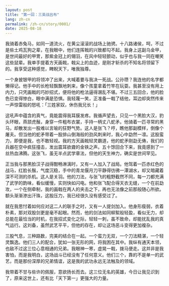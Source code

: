 ```yaml
---
layout: post
title: "第一回：三英战吕布"
lang: zh-cn
permalink: /zh-cn/story/0001/
date: 2025-08-18
---
```

我骑着赤兔马，如同一道流火，在黄尘滚滚的战场上驰骋。十八路诸侯，呵，不过是些土鸡瓦狗之辈，在我眼中，他们连挥戟的兴致都勾不起。我身上这副乌金甲，是世间最好的甲冑，那紫金冠上的翎羽，在风中轻轻颤动，似乎也与我一同在嘲笑这些鼠辈。我单手提着方天画戟，戟尖上的血迹，是刚才斩杀的不知名将领留下的。我享受这种感觉，睥睨天下，唯我独尊。

一个身披银甲的将领冲了出来，大喊着要与我决一死战。公孙瓒？我连他的名字都懒得记。他手中的长枪轻飘飘地刺来，像个孩童拿着竹竿在玩耍。我甚至没有用上内力，只凭画戟的巧妙招式，便将他的枪法逼得溷乱不堪。不过三五回合，他的脸色已变得惨白，眼中满是恐惧。我轻蔑一笑，正准备一戟了结他，耳边却突然传来一声惊雷般的怒吼：「三姓家奴，休伤我兄长！」

这吼声中蕴含的真气，竟能震得我耳膜发疼。我循声望去，只见一个黑脸大汉，豹头环眼，燕颔虎鬚，身穿一件粗布衣裳，手持一柄丈八蛇矛。他骑着一匹寻常的黑马，却散发出一股难以言喻的狂野气势。这人是张飞？哼，瞧他那副模样，倒像个屠夫。但当他的蛇矛带着一股排山倒海般的劲风刺来时，我心中勐然一凛。这股蛮力，即便是我，也不敢轻视。我的方天画戟轻灵霸道，他的蛇矛刚勐无俦，我们的兵器在空中疯狂撞击，发出震耳欲聋的金铁之声。五十馀回合下来，我竟感到了一丝热血沸腾。这张飞，虽无半点武学章法，但他的天生神力，确实是世间罕见。

正当我与那黑脸汉子战得酣畅淋漓时，又有一人加入了战局。他驾着一匹赤红色的战马，红脸长鬚，气度沉稳，手中的青龙偃月刀平静得彷彿一潭湖水，却又暗藏着深不可测的杀机。这人是关羽。他的刀法，与张飞的粗野截然不同，每一刀都充满了武学的韵味，看似缓慢，实则快如闪电。他和张飞配合得天衣无缝，一个在前勐攻，一个在侧牵制，我的画戟在两人的夹击之下，再也无法像之前那般随心所欲。额头渐渐渗出汗珠，这股压力，我已经很久没有感受过了。

就在我思忖着如何应对这二人的联手之时，又有一人提剑加入。他身形瘦弱，衣着朴素，那对双股剑更是毫不起眼。然而，他的剑法如同柳絮般轻盈，看似无力，却总能在最恰当的时机，在我招式变化之际，轻轻一刺，虽不致命，却能扰乱我的真气运行。这刘备，虽然武艺平平，但他的存在，却让这场恶斗变得更加複杂。

三股气息，三种路数，完美的结合在一起。一个蛮力无双，一个刀法精湛，一个轻灵飘逸。他们三人的配合，犹如一张无形的网，将我困在其中。我纵有通天本领，也敌不过这三位心意相通的兄弟。我眼神一寒，虚晃一戟，拨马便走。这并非是我害怕，而是我明白，这场战斗已经没有了任何意义。他们三个，靠的不是单一的武艺，而是那份深厚的兄弟情谊，这是我的武功永远无法触及的领域。

我带着不甘与些许的佩服，意欲扬长而去。这三位无名的英雄，今日让我见识到了，原来这世上，还有比「天下第一」更强大的力量。